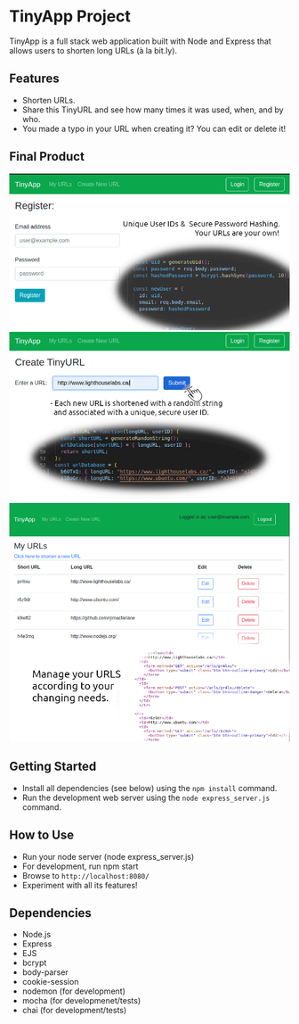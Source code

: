 # TinyApp Project

TinyApp is a full stack web application built with Node and Express that allows users to shorten long URLs (à la bit.ly).

## Features

- Shorten URLs.
- Share this TinyURL and see how many times it was used, when, and by who.
- You made a typo in your URL when creating it? You can edit or delete it!

## Final Product

!["Your own secure account"](https://github.com/rjlmacfarlane/tinyapp/blob/master/screenshots/register.png)
!["Create your Custom URLS"](https://github.com/rjlmacfarlane/tinyapp/blob/master/screenshots/newurl.png)
!["Manage your URLS"](https://github.com/rjlmacfarlane/tinyapp/blob/master/screenshots/editurls.png)

## Getting Started

- Install all dependencies (see below) using the `npm install` command.
- Run the development web server using the `node express_server.js` command.

## How to Use

- Run your node server (node express_server.js)
- For development, run npm start
- Browse to `http://localhost:8080/`
- Experiment with all its features!

## Dependencies

- Node.js
- Express
- EJS
- bcrypt
- body-parser
- cookie-session
- nodemon (for development)
- mocha (for developmenet/tests)
- chai (for development/tests)